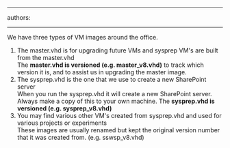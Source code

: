 

---
authors:

---




<span class='intro'> <p>We have three types of VM images around the office. </p>
<ol><li>The master.vhd is for upgrading future VMs and sysprep VM's are built from the master.vhd<br>The <b>master.vhd is versioned (e.g. master_v8.vhd)</b> to track which version it is, and to assist us in upgrading the master image. 
</li>
<li>The sysprep.vhd is the one that we use to create a new SharePoint server <br>When you run the sysprep.vhd it will create a new SharePoint server. Always make a copy of this to your own machine. The <b>sysprep.vhd is versioned (e.g. sysprep_v8.vhd)</b> 
</li>
<li>You may find various other VM's created from sysprep.vhd and used for various projects or experiments<br>These images are usually renamed but kept the original version number that it was created from. (e.g. sswsp_v8.vhd)</li></ol>
<span style="display&#58;inline-block;"></span> </span>




